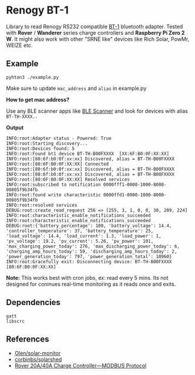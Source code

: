 # Renogy BT-1
Library to read Renogy RS232 compatible [BT-1](https://www.renogy.com/bt-1-bluetooth-module-new-version/) bluetooth adapter. Tested with **Rover** / **Wanderer** series charge controllers and **Raspberry Pi Zero 2 W**. It might also work with other  "SRNE like" devices like Rich Solar, PowMr, WEIZE etc.

## Example

```
pyhton3 ./example.py
```
Make sure to update `mac_address` and `alias` in example.py

**How to get mac address?**

Use any BLE scanner apps like [BLE Scanner](https://play.google.com/store/apps/details?id=com.macdom.ble.blescanner) and look for devices with alias `BT-TH-XXXX..`

**Output**

```
INFO:root:Adapter status - Powered: True
INFO:root:Starting discovery...
INFO:root:Devices found: 5
INFO:root:Found bt1 device BT-TH-B00FXXXX  [XX:6F:B0:0F:XX:XX]
INFO:root:[80:6f:b0:0f:xx:xx] Discovered, alias = BT-TH-B00FXXXX
INFO:root:[80:6F:B0:0F:XX:XX] Connected
INFO:root:[80:6f:b0:0f:xx:xx] Discovered, alias = BT-TH-B00FXXXX
INFO:root:[80:6f:b0:0f:xx:xx] Discovered, alias = BT-TH-B00FXXXX
INFO:root:[80:6F:B0:0F:XX:XX] Resolved services
INFO:root:subscribed to notification 0000fff1-0000-1000-8000-00805f9b34fb
INFO:root:found write characteristic 0000ffd1-0000-1000-8000-00805f9b34fb
INFO:root:resolved services
DEBUG:root:create_read_request 256 => [255, 3, 1, 0, 0, 30, 209, 224]
INFO:root:characteristic_enable_notifications_succeeded
INFO:root:characteristic_enable_notifications_succeeded
DEBUG:root:{'battery_percentage': 100, 'battery_voltage': 14.4, 'controller_temperature': 37, 'battery_temperature': 25, 'load_voltage': 14.4, 'load_current': 1.3, 'load_power': 1, 'pv_voltage': 19.2, 'pv_current': 5.26, 'pv_power': 101, 'max_charging_power_today': 276, 'max_discharging_power_today': 6, 'charging_amp_hours_today': 59, 'discharging_amp_hours_today': 2, 'power_generation_today': 797, 'power_generation_total': 10960}
INFO:root:Gracefully exit: Disconnecting device: BT-TH-B00FXXXX [80:6F:B0:0F:XX:XX]
```


**Note:** This works best with cron jobs, ex: read every 5 mins. Its not designed for coninues real-time monitoring as it reads once and exits.


## Dependencies

```
gatt
libscrc
```

## References

 - [Olen/solar-monitor](https://github.com/Olen/solar-monitor)
 - [corbinbs/solarshed](https://github.com/corbinbs/solarshed)
 - [Rover 20A/40A Charge Controller—MODBUS Protocol](https://docs.google.com/document/d/1OSW3gluYNK8d_gSz4Bk89LMQ4ZrzjQY6/edit)
